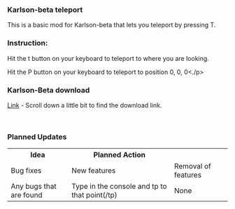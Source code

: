 <h3>Karlson-beta teleport</h3>
<P>This is a basic mod for Karlson-beta that lets you teleport by pressing T.</p>
<h3>Instruction:</h3>
<p>Hit the t button on your keyboard to teleport to where you are looking.</p>
<p>Hit the P button on your keyboard to teleport to position  0, 0, 0<./p>
<h3>Karlson-Beta download</h3>
<P><a href="https://danidev.itch.io/karlson">Link</a> - Scroll down a little bit to find the download link.</p><br>
<h3>Planned Updates</h3>
<table>
  <tr>
    <th>Idea</th>
    <th>Planned Action</th>
    <th></th>
  </tr>
    <tr>
    <td>Bug fixes</td>
    <td>New features</td>
    <td>Removal of features</td>
  </tr>
  <tr>
    <td>Any bugs that are found</td>
    <td>Type in the console and tp to that point(/tp)</td>
    <td>None</td>
  </tr>
</table>
